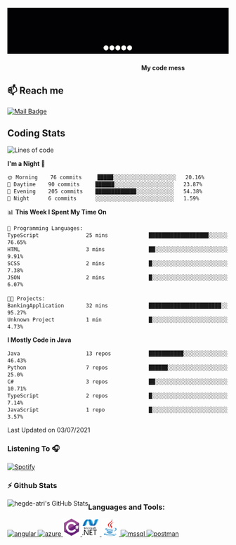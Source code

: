 ![](https://github.com/hegde-atri/hegde-atri/blob/main/ezgif.com-gif-maker.gif)
#### &nbsp;&nbsp;&nbsp;&nbsp;&nbsp;&nbsp;&nbsp;&nbsp;&nbsp;&nbsp;&nbsp;&nbsp;&nbsp;&nbsp;&nbsp;&nbsp;&nbsp;&nbsp;&nbsp;&nbsp;&nbsp;&nbsp;&nbsp;&nbsp;&nbsp;&nbsp;&nbsp;&nbsp;&nbsp;&nbsp;&nbsp;&nbsp;&nbsp;&nbsp;&nbsp;&nbsp;&nbsp;&nbsp;&nbsp;&nbsp;&nbsp;&nbsp;&nbsp;&nbsp;&nbsp;&nbsp;&nbsp;&nbsp;&nbsp;&nbsp;&nbsp;&nbsp;&nbsp;&nbsp;&nbsp;&nbsp;&nbsp;&nbsp;&nbsp;&nbsp;&nbsp;&nbsp;&nbsp;&nbsp;&nbsp;&nbsp;&nbsp;&nbsp;&nbsp;&nbsp;&nbsp;&nbsp;&nbsp;&nbsp;&nbsp;&nbsp;&nbsp;&nbsp;&nbsp;&nbsp;&nbsp;&nbsp;&nbsp;&nbsp;&nbsp;&nbsp;&nbsp;&nbsp;&nbsp;&nbsp;&nbsp; My code mess



## 📫 Reach me
[![Mail Badge](https://img.shields.io/badge/-hegde_atri-c0392b?style=flat&labelColor=c0392b&logo=gmail&logoColor=white)](mailto:dev.hegdeatri@gmail.com)

## Coding Stats

<!--START_SECTION:waka-->
![Lines of code](https://img.shields.io/badge/From%20Hello%20World%20I%27ve%20Written-586244%20lines%20of%20code-blue)

**I'm a Night 🦉** 

```text
🌞 Morning    76 commits     █████░░░░░░░░░░░░░░░░░░░░   20.16% 
🌆 Daytime    90 commits     ██████░░░░░░░░░░░░░░░░░░░   23.87% 
🌃 Evening    205 commits    █████████████░░░░░░░░░░░░   54.38% 
🌙 Night      6 commits      ░░░░░░░░░░░░░░░░░░░░░░░░░   1.59%

```


📊 **This Week I Spent My Time On** 

```text
💬 Programming Languages: 
TypeScript               25 mins             ███████████████████░░░░░░   76.65% 
HTML                     3 mins              ██░░░░░░░░░░░░░░░░░░░░░░░   9.91% 
SCSS                     2 mins              █░░░░░░░░░░░░░░░░░░░░░░░░   7.38% 
JSON                     2 mins              █░░░░░░░░░░░░░░░░░░░░░░░░   6.07%

🐱‍💻 Projects: 
BankingApplication       32 mins             ███████████████████████░░   95.27% 
Unknown Project          1 min               █░░░░░░░░░░░░░░░░░░░░░░░░   4.73%

```

**I Mostly Code in Java** 

```text
Java                     13 repos            ███████████░░░░░░░░░░░░░░   46.43% 
Python                   7 repos             ██████░░░░░░░░░░░░░░░░░░░   25.0% 
C#                       3 repos             ██░░░░░░░░░░░░░░░░░░░░░░░   10.71% 
TypeScript               2 repos             █░░░░░░░░░░░░░░░░░░░░░░░░   7.14% 
JavaScript               1 repo              █░░░░░░░░░░░░░░░░░░░░░░░░   3.57%

```



 Last Updated on 03/07/2021
<!--END_SECTION:waka-->

### Listening To 🎧
[![Spotify](https://novatorem-hegde-atri.vercel.app/api/spotify)](https://open.spotify.com/user/hegde_atri)

### :zap: Github Stats
  <img align="left" alt="hegde-atri's GitHub Stats" src="https://github-readme-stats-hegde-atri.vercel.app/api?username=hegde-atri&show_icons=true&hide_border=true&theme=dracula" />

<h3 align="left">Languages and Tools:</h3>
<p align="left"> <a href="https://angular.io" target="_blank"> <img src="https://angular.io/assets/images/logos/angular/angular.svg" alt="angular" width="40" height="40"/> </a> <a href="https://azure.microsoft.com/en-in/" target="_blank"> <img src="https://www.vectorlogo.zone/logos/microsoft_azure/microsoft_azure-icon.svg" alt="azure" width="40" height="40"/> </a> <a href="https://www.w3schools.com/cs/" target="_blank"> <img src="https://raw.githubusercontent.com/devicons/devicon/master/icons/csharp/csharp-original.svg" alt="csharp" width="40" height="40"/> </a> <a href="https://dotnet.microsoft.com/" target="_blank"> <img src="https://raw.githubusercontent.com/devicons/devicon/master/icons/dot-net/dot-net-original-wordmark.svg" alt="dotnet" width="40" height="40"/> </a> <a href="https://www.java.com" target="_blank"> <img src="https://raw.githubusercontent.com/devicons/devicon/master/icons/java/java-original.svg" alt="java" width="40" height="40"/> </a> <a href="https://www.microsoft.com/en-us/sql-server" target="_blank"> <img src="https://www.svgrepo.com/show/303229/microsoft-sql-server-logo.svg" alt="mssql" width="40" height="40"/> </a> <a href="https://postman.com" target="_blank"> <img src="https://www.vectorlogo.zone/logos/getpostman/getpostman-icon.svg" alt="postman" width="40" height="40"/> </a> </p>
